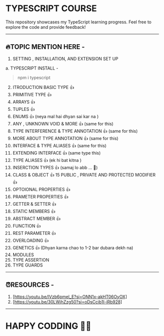 # TYPESCRIPT COURSE

This repository showcases my TypeScript learning progress.  Feel free to explore the code and provide feedback!

---

## 🔥TOPIC MENTION HERE -
1. SETTING , INSTALLATION, AND EXTENSION SET UP

a. TYPESCRIPT INSTALL - 
> npm i typescript




2. ITRODUCTION BASIC TYPE 👍
3. PRIMITIVE TYPE 👍
4. ARRAYS 👍
5. TUPLES 👍
6. ENUMS 👍                                 (neya mal hai dhyan sai kar na )
7. ANY , UNKNOWN  VOID & MORE 👍            (same for this)
8. TYPE INTERFERENCE & TYPE ANNOTATION 👍   (same for this)
9. MORE ABOUT TYPE ANNOTATION 👍            (same for this)
10. INTERFACE & TYPE ALIASES 👍             (same for this)
11. EXTENDING INTERFACE 👍                  (same type this)
12. TYPE ALIASES 👍                         (ek hi bat kitna )
13. INSERCTION TYPES 👍                     (samaj lo abb ... 🥸)
14. CLASS & OBJECT 👍
15 PUBLIC , PRIVATE AND PROTECTED MODIFIER 👍
16. OPTOIONAL PROPERTIES 👍
17. PRAMETER PROPERTIES 👍
18. GETTER & SETTER 👍
19. STATIC MEMBERS 👍
20. ABSTRACT MEMBER 👍
21. FUNCTION 👍
22. REST PARAMETER 👍
23. OVERLOADING 👍
24. GENETICS 👍 (Dhyan karna chao to 1-2 bar dubara dekh na)
25. MODULES
26. TYPE ASSERTION 
27. TYPE GUARDS

--- 
## ⏰RESOURCES -

1. [https://youtu.be/lVzb6pmel_E?si=ONN1x-akHT06OyOX]
2. [https://youtu.be/30LWjhZzg50?si=oDsCcib1I-iRb928]

---
# HAPPY CODDING 💙💙
